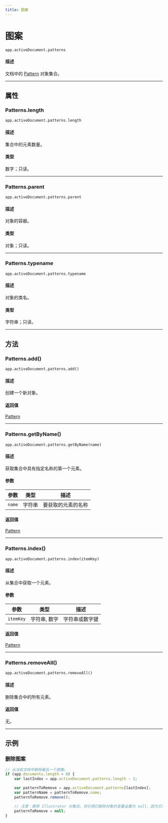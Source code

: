```yaml
---
title: 图案
---
```

# 图案

`app.activeDocument.patterns`

#### 描述

文档中的 [Pattern](.././Pattern) 对象集合。

---

## 属性

### Patterns.length

`app.activeDocument.patterns.length`

#### 描述

集合中的元素数量。

#### 类型

数字；只读。

---

### Patterns.parent

`app.activeDocument.patterns.parent`

#### 描述

对象的容器。

#### 类型

对象；只读。

---

### Patterns.typename

`app.activeDocument.patterns.typename`

#### 描述

对象的类名。

#### 类型

字符串；只读。

---

## 方法

### Patterns.add()

`app.activeDocument.patterns.add()`

#### 描述

创建一个新对象。

#### 返回值

[Pattern](.././Pattern)

---

### Patterns.getByName()

`app.activeDocument.patterns.getByName(name)`

#### 描述

获取集合中具有指定名称的第一个元素。

#### 参数

| 参数     | 类型   | 描述               |
| -------- | ------ | ------------------ |
| `name`   | 字符串 | 要获取的元素的名称 |

#### 返回值

[Pattern](.././Pattern)

---

### Patterns.index()

`app.activeDocument.patterns.index(itemKey)`

#### 描述

从集合中获取一个元素。

#### 参数

| 参数      | 类型         | 描述             |
| --------- | ------------ | ---------------- |
| `itemKey` | 字符串, 数字 | 字符串或数字键   |

#### 返回值

[Pattern](.././Pattern)

---

### Patterns.removeAll()

`app.activeDocument.patterns.removeAll()`

#### 描述

删除集合中的所有元素。

#### 返回值

无。

---

## 示例

### 删除图案

```javascript
// 从当前文档中删除最后一个图案。
if (app.documents.length > 0) {
    var lastIndex = app.activeDocument.patterns.length - 1;

    var patternToRemove = app.activeDocument.patterns[lastIndex];
    var patternName = patternToRemove.name;
    patternToRemove.remove();

    // 注意：删除 Illustrator 对象后，将引用已删除对象的变量设置为 null，因为它现在无效。
    patternToRemove = null;
}
```